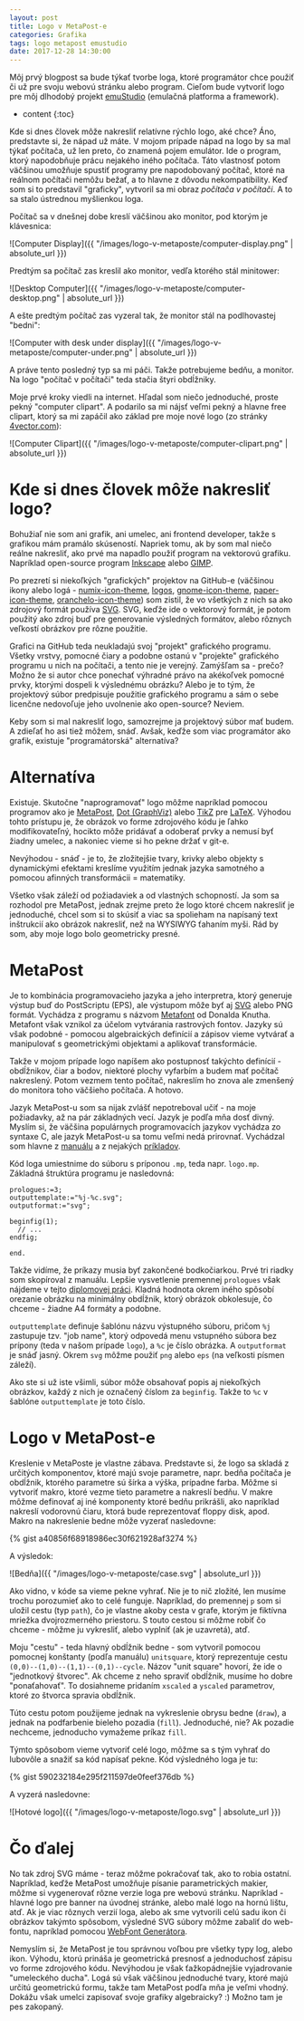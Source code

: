 ```yaml
---
layout: post
title: Logo v MetaPost-e
categories: Grafika
tags: logo metapost emustudio
date: 2017-12-28 14:30:00
---
```


Môj prvý blogpost sa bude týkať tvorbe loga, ktoré programátor chce použiť či už pre svoju webovú stránku alebo program.
Cieľom bude vytvoriť logo pre môj dlhodobý projekt [emuStudio](https://vbmacher.github.io/emuStudio/) (emulačná platforma a
framework).




* content
{:toc}

Kde si dnes človek môže nakresliť relatívne rýchlo logo, aké chce? Áno, predstavte si, že nápad už máte. V mojom prípade nápad
na logo by sa mal týkať počítača, už len preto, čo znamená pojem emulátor. Ide o program, ktorý napodobňuje prácu nejakého
iného počítača. Táto vlastnosť potom väčšinou umožňuje spustiť programy pre napodobovaný počítač, ktoré na reálnom počítači nemôžu
bežať, a to hlavne z dôvodu nekompatibility. Keď som si to predstavil "graficky", vytvoril sa mi obraz *počítača v počítači*.
A to sa stalo ústrednou myšlienkou loga.

Počítač sa v dnešnej dobe kreslí väčšinou ako monitor, pod ktorým je klávesnica:

![Computer Display]({{ "/images/logo-v-metaposte/computer-display.png" | absolute_url }})

Predtým sa počítač zas kreslil ako monitor, vedľa ktorého stál minitower:

![Desktop Computer]({{ "/images/logo-v-metaposte/computer-desktop.png" | absolute_url }})

A ešte predtým počítač zas vyzeral tak, že monitor stál na podlhovastej "bedni":

![Computer with desk under display]({{ "/images/logo-v-metaposte/computer-under.png" | absolute_url }})

A práve tento posledný typ sa mi páči. Takže potrebujeme bedňu, a monitor. Na logo "počítač v počítači" teda stačia štyri obdĺžniky.

Moje prvé kroky viedli na internet. Hľadal som niečo jednoduché, proste pekný "computer clipart". A podarilo sa mi nájsť veľmi
pekný a hlavne free clipart, ktorý sa mi zapáčil ako základ pre moje nové logo (zo stránky [4vector.com][14]):

![Computer Clipart]({{ "/images/logo-v-metaposte/computer-clipart.png" | absolute_url }})


# Kde si dnes človek môže nakresliť logo?

Bohužiaľ nie som ani grafik, ani umelec, ani frontend developer, takže s grafikou mám pramálo skúseností. Napriek tomu, ak by som
mal niečo reálne nakresliť, ako prvé ma napadlo použiť program na vektorovú grafiku. Napríklad open-source program [Inkscape][4] alebo [GIMP][3].

Po prezretí si niekoľkých "grafických" projektov na GitHub-e (väčšinou ikony alebo logá - [numix-icon-theme][8],
[logos][9], [gnome-icon-theme][10], [paper-icon-theme][11], [oranchelo-icon-theme][12]) som zistil, že vo všetkých
z nich sa ako zdrojový formát používa [SVG][6]. SVG, keďže ide o vektorový formát, je potom použitý ako zdroj buď pre
generovanie výsledných formátov, alebo rôznych veľkostí obrázkov pre rôzne použitie.

Grafici na GitHub teda neukladajú svoj "projekt" grafického programu. Všetky vrstvy, pomocné čiary a podobne ostanú v
"projekte" grafického programu u nich na počítači, a tento nie je verejný. Zamýšľam sa - prečo? Možno že si autor chce
ponechať výhradné právo na akékoľvek pomocné prvky, ktorými dospeli k výslednému obrázku? Alebo je to tým, že projektový
súbor predpisuje použitie grafického programu a sám o sebe licenčne nedovoľuje jeho uvolnenie ako open-source? Neviem.

Keby som si mal nakresliť logo, samozrejme ja projektový súbor mať budem. A zdieľať ho asi tiež môžem, snáď. 
Avšak, keďže som viac programátor ako grafik, existuje "programátorská" alternatíva?

# Alternatíva

Existuje. Skutočne "naprogramovať" logo môžme napríklad pomocou programov ako je [MetaPost][1], [Dot (GraphViz)][2]
alebo [TikZ][15] pre [LaTeX][16].
Výhodou tohto prístupu je, že obrázok vo forme zdrojového kódu je ľahko modifikovateľný, hocikto môže pridávať a odoberať prvky
a nemusí byť žiadny umelec, a nakoniec vieme si ho pekne držať v git-e.

Nevýhodou - snáď - je to, že zložitejšie tvary, krivky alebo objekty s dynamickými efektami kreslíme využitím jednak
jazyka samotného a pomocou afinných transformácii = matematiky.

Všetko však záleží od požiadaviek a od vlastných schopností. Ja som sa rozhodol pre MetaPost, jednak zrejme preto že
logo ktoré chcem nakresliť je jednoduché, chcel som si to skúsiť a viac sa spolieham na napísaný text inštrukcií ako
obrázok nakresliť, než na WYSIWYG ťahaním myši. Rád by som, aby moje logo bolo geometricky presné.

# MetaPost

Je to kombinácia programovacieho jazyka a jeho interpretra, ktorý generuje výstup buď do PostScriptu (EPS), ale výstupom môže byť
aj [SVG][6] alebo PNG formát. Vychádza z programu s názvom [Metafont][7] od Donalda Knutha. Metafont však vznikol za účelom vytvárania
rastrových fontov. Jazyky sú však podobné - pomocou algebraických definícií a zápisov vieme vytvárať a manipulovať s geometrickými
objektami a aplikovať transformácie.

Takže v mojom prípade logo napíšem ako postupnosť takýchto definícií - obdĺžnikov, čiar a bodov, niektoré plochy vyfarbím a budem mať
počítač nakreslený. Potom vezmem tento počítač, nakreslím ho znova ale zmenšený do monitora toho väčšieho počítača. A hotovo.

Jazyk MetaPost-u som sa nijak zvlášť nepotreboval učiť - na moje požiadavky, až na pár základných vecí. Jazyk je podľa mňa
dosť divný. Myslím si, že väčšina populárnych programovacích jazykov vychádza zo syntaxe C, ale jazyk MetaPost-u sa tomu veľmi
nedá prirovnať. Vychádzal som hlavne z [manuálu](https://www.tug.org/docs/metapost/mpman.pdf) a z nejakých
[príkladov](http://tex.loria.fr/prod-graph/zoonekynd/metapost/metapost.html). 

Kód loga umiestnime do súboru s príponou `.mp`, teda napr. `logo.mp`. Základná štruktúra programu je nasledovná:


```
prologues:=3;
outputtemplate:="%j-%c.svg";
outputformat:="svg";

beginfig(1);
  // ...
endfig;

end.
```

Takže vidíme, že príkazy musia byť zakončené bodkočiarkou. Prvé tri riadky som skopíroval z manuálu. Lepšie vysvetlenie
premennej `prologues` však nájdeme v tejto [diplomovej práci][5]. Kladná hodnota okrem iného spôsobí orezanie obrázku
na minimálny obdĺžnik, ktorý obrázok obkolesuje, čo chceme - žiadne A4 formáty a podobne.

`outputtemplate` definuje šablónu názvu výstupného súboru, pričom `%j` zastupuje tzv. "job name", ktorý odpovedá menu vstupného
súbora bez prípony (teda v našom prípade `logo`), a `%c` je číslo obrázka. A `outputformat` je snáď jasný. Okrem `svg` môžme
použiť `png` alebo `eps` (na veľkosti písmen záleží).

Ako ste si už iste všimli, súbor môže obsahovať popis aj niekoľkých obrázkov, každý z nich je označený číslom za `beginfig`. Takže
to `%c` v šablóne `outputtemplate` je toto číslo.

# Logo v MetaPost-e

Kreslenie v MetaPoste je vlastne zábava. Predstavte si, že logo sa skladá z určitých komponentov, ktoré majú svoje parametre, napr.
bedňa počítača je obdĺžnik, ktorého parametre sú šírka a výška, prípadne farba. Môžme si vytvoriť makro, ktoré vezme tieto parametre
a nakreslí bedňu. V makre môžme definovať aj iné komponenty ktoré bedňu prikrášli, ako napríklad nakreslí vodorovnú čiaru, ktorá
bude reprezentovať floppy disk, apod. Makro na nakreslenie bedne môže vyzerať nasledovne:

{% gist a40856f68918986ec30f621928af3274 %}

A výsledok:

![Bedňa]({{ "/images/logo-v-metaposte/case.svg" | absolute_url }})

Ako vidno, v kóde sa vieme pekne vyhrať. Nie je to nič zložité, len musíme trochu porozumieť ako to celé funguje. Napríklad,
do premennej `p` som si uložil cestu (typ `path`), čo je vlastne akoby cesta v grafe, ktorým je fiktívna mriežka dvojrozmerného
priestoru. S touto cestou si môžme robiť čo chceme - môžme ju vykresliť, alebo vyplniť (ak je uzavretá), atď.

Moju "cestu" - teda hlavný obdĺžnik bedne - som vytvoril pomocou pomocnej konštanty (podľa manuálu) `unitsquare`, ktorý reprezentuje
cestu `(0,0)--(1,0)--(1,1)--(0,1)--cycle`. Názov "unit square" hovorí, že ide o "jednotkový štvorec". Ak chceme z neho spraviť
obdĺžnik, musíme ho dobre "ponaťahovať". To dosiahneme pridaním `xscaled` a `yscaled` parametrov, ktoré zo štvorca spravia
obdĺžnik.

Túto cestu potom použijeme jednak na vykreslenie obrysu bedne (`draw`), a jednak na podfarbenie bieleho pozadia (`fill`).
Jednoduché, nie? Ak pozadie nechceme, jednoducho vymažeme príkaz `fill`.

Týmto spôsobom vieme vytvoriť celé logo, môžme sa s tým vyhrať do lubovôle a snažiť sa kód napísať pekne. Kód výsledného
loga je tu:

{% gist 590232184e295f211597de0feef376db %}

A vyzerá nasledovne:

![Hotové logo]({{ "/images/logo-v-metaposte/logo.svg" | absolute_url }})

# Čo ďalej

No tak zdroj SVG máme - teraz môžme pokračovať tak, ako to robia ostatní. Napríklad, keďže MetaPost umožňuje písanie parametrických
makier, môžme si vygenerovať rôzne verzie loga pre webovú stránku. Napríklad - hlavné logo pre banner na úvodnej stránke, alebo
malé logo na hornú lištu, atď. Ak je viac rôznych verzií loga, alebo ak sme vytvorili celú sadu ikon či obrázkov takýmto spôsobom,
výsledné SVG súbory môžme zabaliť do web-fontu, napríklad pomocou [WebFont Generátora][13].

Nemyslím si, že MetaPost je tou správnou voľbou pre všetky typy log, alebo ikon. Výhodu, ktorú prináša je geometrická presnosť
a jednoduchosť zápisu vo forme zdrojového kódu. Nevýhodou je však ťažkopádnejšie vyjadrovanie "umeleckého ducha". Logá sú však
väčšinou jednoduché tvary, ktoré majú určitú geometrickú formu, takže tam MetaPost podľa mňa je veľmi vhodný. Dokážu však umelci
zapisovať svoje grafiky algebraicky? :) Možno tam je pes zakopaný. 


[1]: https://en.wikipedia.org/wiki/MetaPost
[2]: https://graphviz.gitlab.io/
[3]: https://www.gimp.org/
[4]: https://inkscape.org/en/
[5]: http://tex.loria.fr/prod-graph/kratka-diplomka2001.pdf
[6]: https://sk.wikipedia.org/wiki/Scalable_Vector_Graphics
[7]: https://en.wikipedia.org/wiki/Metafont
[8]: https://github.com/numixproject/numix-icon-theme
[9]: https://github.com/gilbarbara/logos
[10]: https://github.com/GNOME/gnome-icon-theme
[11]: https://github.com/snwh/paper-icon-theme
[12]: https://github.com/OrancheloTeam/oranchelo-icon-theme
[13]: https://www.npmjs.com/package/webfonts-generator
[14]: https://4vector.com/free-vector/b-w-cartoon-computer-base-monitor-clip-art-116384
[15]: http://www.texample.net/tikz
[16]: https://www.latex-project.org/